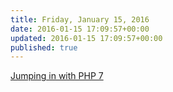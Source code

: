 ```yaml
---
title: Friday, January 15, 2016
date: 2016-01-15 17:09:57+00:00
updated: 2016-01-15 17:09:57+00:00
published: true
---
```


[Jumping in with PHP 7](/jumping-in-with-php-7/)


